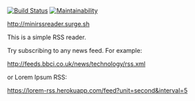 [![Build Status](https://travis-ci.org/arbyman/project-lvl3-s464.svg?branch=master)](https://travis-ci.org/arbyman/project-lvl3-s464)
[![Maintainability](https://api.codeclimate.com/v1/badges/4fe39b9918658e831c2e/maintainability)](https://codeclimate.com/github/arbyman/project-lvl3-s464/maintainability)

http://minirssreader.surge.sh

This is a simple RSS reader. 

Try subscribing to any news feed. For example:

http://feeds.bbci.co.uk/news/technology/rss.xml

or Lorem Ipsum RSS:

https://lorem-rss.herokuapp.com/feed?unit=second&interval=5